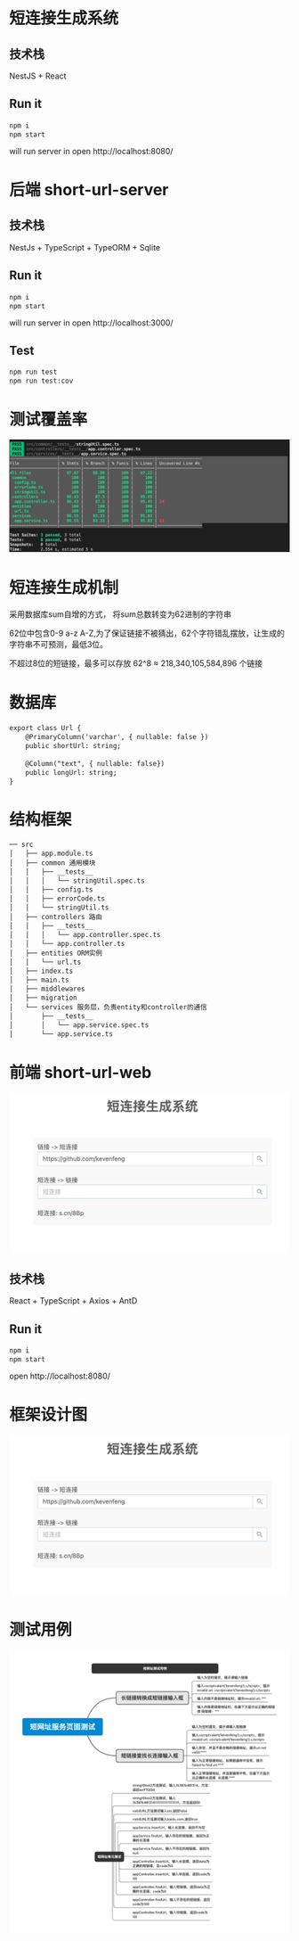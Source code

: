 
# 短连接生成系统

## 技术栈
NestJS + React

## Run it
```
npm i
npm start
```
will run server in open http://localhost:8080/

# 后端 short-url-server

## 技术栈
NestJs + TypeScript + TypeORM + Sqlite

## Run it
```
npm i
npm start
```
will run server in open http://localhost:3000/

## Test
```
npm run test
npm run test:cov
```

# 测试覆盖率
![image](1.jpg)

# 短连接生成机制
采用数据库sum自增的方式， 将sum总数转变为62进制的字符串

62位中包含0-9 a-z A-Z,为了保证链接不被猜出，62个字符错乱摆放，让生成的字符串不可预测，最低3位。

不超过8位的短链接，最多可以存放 62^8 ≈ 218,340,105,584,896 个链接

# 数据库
```
export class Url {
	@PrimaryColumn('varchar', { nullable: false })
	public shortUrl: string;

	@Column("text", { nullable: false})
	public longUrl: string;
}
```

# 结构框架
```
── src
│   ├── app.module.ts
│   ├── common 通用模块
│   │   ├── __tests__
│   │   │   └── stringUtil.spec.ts
│   │   ├── config.ts
│   │   ├── errorCode.ts
│   │   └── stringUtil.ts
│   ├── controllers 路由
│   │   ├── __tests__
│   │   │   └── app.controller.spec.ts
│   │   └── app.controller.ts
│   ├── entities ORM实例
│   │   └── url.ts
│   ├── index.ts
│   ├── main.ts
│   ├── middlewares
│   ├── migration
│   └── services 服务层，负责entity和controller的通信
│       ├── __tests__
│       │   └── app.service.spec.ts
│       └── app.service.ts
```

# 前端 short-url-web

![image](3.jpg)

## 技术栈
React + TypeScript + Axios + AntD

## Run it
```
npm i
npm start
```
open http://localhost:8080/

# 框架设计图
![image](3.jpg)

# 测试用例
![image](4.png)
